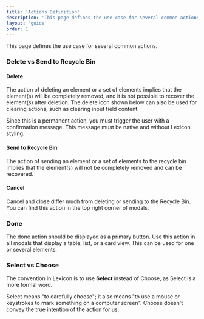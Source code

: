 ```yaml
---
title: 'Actions Definition'
description: 'This page defines the use case for several common actions.'
layout: 'guide'
order: 1
---
```


<div class="page-description">This page defines the use case for several common actions.</div>

### Delete vs Send to Recycle Bin

#### Delete

The action of deleting an element or a set of elements implies that the element(s) will be completely removed, and it is not possible to recover the element(s) after deletion. The delete icon shown below can also be used for clearing actions, such as clearing input field content.

Since this is a permanent action, you must trigger the user with a confirmation message. This message must be native and without Lexicon styling.

<!--
<div class="row">
	<div class="dodont col-lg">
        <img class="do" src="/lexicon/images/Delete.jpg" alt="delete icon">
		<p class="do">Do</p>
	</div>
	<div class="dodont col-lg">
		<img class="dont" src="/lexicon/images/Trash.jpg" alt="trash icon">
		<p class="dont">Don't</p>
	</div>
		<div class="dodont col-lg">
		<img class="dont" src="/lexicon/images/Cancel.jpg" alt="cancel icon">
		<p class="dont">Don't</p>
	</div>
</div> -->

#### Send to Recycle Bin

The action of sending an element or a set of elements to the recycle bin implies that the element(s) will not be completely removed and can be recovered.

<!--
<div class="row">
	<div class="dodont col-lg">
        <img class="do" src="/lexicon/images/Trash.jpg" alt="trash icon">
		<p class="do">Do</p>
	</div>
	<div class="dodont col-lg">
		<img class="dont" src="/lexicon/images/Delete.jpg" alt="delete icon">
		<p class="dont">Don't</p>
	</div>
		<div class="dodont col-lg">
		<img class="dont" src="/lexicon/images/Cancel.jpg" alt="cancel icon">
		<p class="dont">Don't</p>
	</div>
</div> -->

#### Cancel

Cancel and close differ much from deleting or sending to the Recycle Bin. You can find this action in the top right corner of modals.

<!--
<div class="row">
	<div class="dodont col-lg">
        <img class="do" src="/lexicon/images/Cancel.jpg" alt="cancel icon">
		<p class="do">Do</p>
	</div>
	<div class="dodont col-lg">
		<img class="dont" src="/lexicon/images/Delete.jpg" alt="delete icon">
		<p class="dont">Don't</p>
	</div>
		<div class="dodont col-lg">
		<img class="dont" src="/lexicon/images/Trash.jpg" alt="trash icon">
		<p class="dont">Don't</p>
	</div>
</div>
 -->

### Done

The done action should be displayed as a primary button. Use this action in all modals that display a table, list, or a card view. This can be used for one or several elements.

<!--
<div class="row">
	<div class="dodont col-lg">
		<img class="do" src="/lexicon/images/FormButtonPrimaryTextDo.jpg" alt="Primary button with text Done">
		<p class="do">Do</p>
	</div>
	<div class="dodont col-lg">
		<img class="dont" src="/lexicon/images/FormButtonPrimaryTextDont.jpg" alt="Primary button with text Ok">
		<p class="dont">Don't</p>
	</div>
</div> -->

### Select vs Choose

The convention in Lexicon is to use **Select** instead of Choose, as Select is a more formal word.

Select means "to carefully choose"; it also means "to use a mouse or keystrokes to mark something on a computer screen". Choose doesn't convey the true intention of the action for us.

<!--
<div class="row">
	<div class="dodont col-lg">
		<img class="do" src="/lexicon/images/ActionsSelectDo.jpg" alt="Secondary button with text Select">
		<p class="do">Do</p>
	</div>
	<div class="dodont col-lg">
		<img class="dont" src="/lexicon/images/ActionsSelectDont.jpg" alt="Secondary button with text Choose">
		<p class="dont">Don't</p>
	</div>
</div> -->
